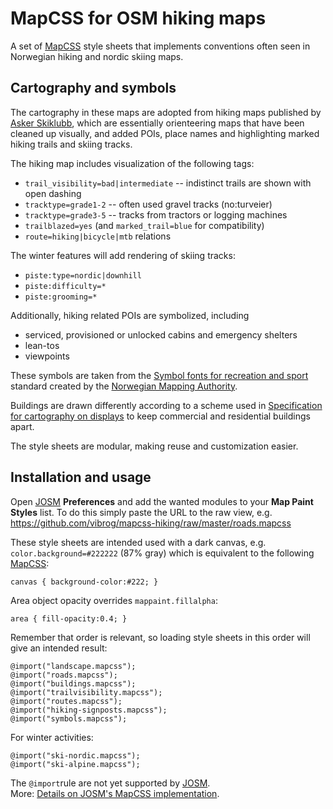 
# MapCSS for OSM hiking maps

A set of [MapCSS][] style sheets that implements conventions often
seen in Norwegian hiking and nordic skiing maps.


## Cartography and symbols

The cartography in these maps are adopted from hiking maps published
by [Asker Skiklubb](http://asker-skiklubb.no/), which are essentially
orienteering maps that have been cleaned up visually, and added POIs,
place names and highlighting marked hiking trails and skiing tracks.

The hiking map includes visualization of the following tags:

- `trail_visibility=bad|intermediate` -- indistinct trails are shown with open dashing
- `tracktype=grade1-2` -- often used gravel tracks (no:turveier)
- `tracktype=grade3-5` -- tracks from tractors or logging machines
- `trailblazed=yes` (and `marked_trail=blue` for compatibility)
- `route=hiking|bicycle|mtb` relations

The winter features will add rendering of skiing tracks:

- `piste:type=nordic|downhill`
- `piste:difficulty=*`
- `piste:grooming=*`

Additionally, hiking related POIs are symbolized, including

- serviced, provisioned or unlocked cabins and emergency shelters
- lean-tos
- viewpoints

These symbols are taken from the
[Symbol fonts for recreation and sport][3] standard created by
the [Norwegian Mapping Authority](http://www.kartverket.no/).

Buildings are drawn differently according to a scheme used in
[Specification for cartography on displays][4] to keep commercial
and residential buildings apart.

The style sheets are modular, making reuse and customization easier.


## Installation and usage

Open [JOSM][] **Preferences** and add the wanted modules to
your **Map Paint Styles** list. To do this simply paste the URL
to the raw view, e.g.
<https://github.com/vibrog/mapcss-hiking/raw/master/roads.mapcss>

These style sheets are intended used with a dark canvas, e.g.
`color.background=#222222` (87% gray)
which is equivalent to the following [MapCSS][]:

    canvas { background-color:#222; }

Area object opacity overrides `mappaint.fillalpha`:

    area { fill-opacity:0.4; }

Remember that order is relevant,
so loading style sheets in this order will give an intended result:

    @import("landscape.mapcss");
    @import("roads.mapcss");
    @import("buildings.mapcss");
    @import("trailvisibility.mapcss");
    @import("routes.mapcss");
    @import("hiking-signposts.mapcss");
    @import("symbols.mapcss");

For winter activities:

    @import("ski-nordic.mapcss");
    @import("ski-alpine.mapcss");

The `@import`rule are not yet supported by [JOSM][].  
More: [Details on JOSM's MapCSS implementation][5].


[MapCSS]: http://wiki.openstreetmap.org/wiki/MapCSS
[JOSM]: http://josm.openstreetmap.de/
[3]: http://www.statkart.no/filestore/Standardisering/docs/symbol.pdf
  "Symbolfonter for friluftsliv og sport (1997). Statens kartverk Landkartdivisjonen, ISBN 82-90408-52-8"
[4]: http://www.statkart.no/Skjermkartografi.d25-SwJjM0n.ips
  "Spesifikasjon for skjermkartografi"
[5]: http://josm.openstreetmap.de/wiki/Help/Styles/MapCSSImplementation
